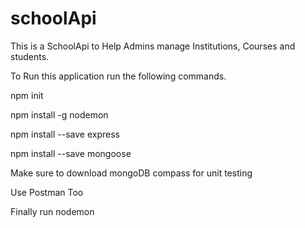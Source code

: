 # schoolApi
This is a SchoolApi to Help Admins manage Institutions, Courses and students.

To Run this application run the following commands.

npm init

npm install -g nodemon

npm install --save express

npm install --save mongoose

Make sure to download mongoDB compass for unit testing

Use Postman Too

Finally run nodemon
